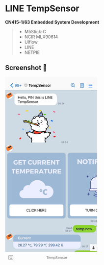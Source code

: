# LINE TempSensor 
**CN415-1/63 Embedded System Development**

> - M5Stick-C <br>
> - NCIR MLX90614 <br>
> - UIflow <br>
> - LINE <br>
> - NETPIE <br>


## Screenshot :iphone:
<img src="https://raw.githubusercontent.com/keirace/temp_sensor/main/static/S__27533476.jpg" width="300">

